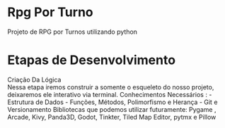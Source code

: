 # Rpg Por Turno
Projeto de RPG por Turnos utilizando python 
# Etapas de Desenvolvimento
 Criação Da Lógica   
  Nessa etapa iremos construir a somente o esqueleto do nosso projeto, deixaremos ele interativo via terminal.
    Conhecimentos Necessários : 
      - Estrutura de Dados
      - Funções, Métodos, Polimorfismo e Herança
      - Git e Versionamento
Bibliotecas que podemos utilizar futuramente: Pygame , Arcade, Kivy, Panda3D, Godot, Tinkter, Tiled Map Editor, pytmx e Pillow
